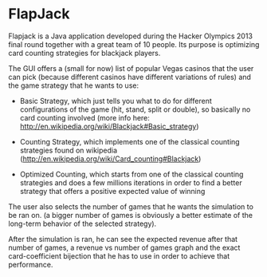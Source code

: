 FlapJack
========

Flapjack is a Java application developed during the Hacker Olympics 2013 final round together with a great team of 10 people. Its purpose is optimizing card counting strategies for blackjack players. 

The GUI offers a (small for now) list of popular Vegas casinos that the user can pick (because different casinos have different variations of rules) and the game strategy that he wants to use:
  - Basic Strategy, which just tells you what to do for different configurations of the game (hit, stand, split or double), so basically no card counting involved (more info here: http://en.wikipedia.org/wiki/Blackjack#Basic_strategy)

  - Counting Strategy, which implements one of the classical counting strategies found on wikipedia (http://en.wikipedia.org/wiki/Card_counting#Blackjack)
  
  - Optimized Counting, which starts from one of the classical counting strategies and does a few millions iterations in order to find a better strategy that offers a positive expected value of winning
   
The user also selects the number of games that he wants the simulation to be ran on. (a bigger number of games is obviously a better estimate of the long-term behavior of the selected strategy). 

After the simulation is ran, he can see the expected revenue after that number of games, a revenue vs number of games graph and the exact card-coefficient bijection that he has to use in order to achieve that performance. 
